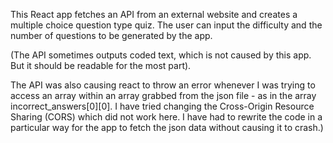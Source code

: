 This React app fetches an API from an external website and creates a multiple choice question type quiz. The user can input the difficulty and the number of questions to be generated by the app.

(The API sometimes outputs coded text, which is not caused by this app. But it should be readable for the most part).

The API was also causing react to throw an error whenever I was trying to access an array within an array grabbed from the json file - as in the array incorrect_answers[0][0]. I have tried changing the Cross-Origin Resource Sharing (CORS) which did not work here. I have had to rewrite the code in a particular way for the app to fetch the json data without causing it to crash.)
